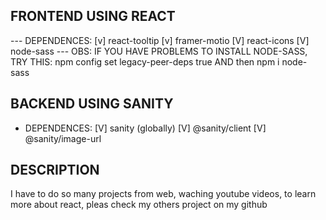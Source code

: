 ##  FRONTEND USING REACT 
--- DEPENDENCES: 
[v] react-tooltip
[v] framer-motio
[V] react-icons
[V] node-sass
--- OBS: IF YOU HAVE PROBLEMS TO INSTALL NODE-SASS, TRY THIS: npm config set legacy-peer-deps true AND then npm i node-sass


##  BACKEND USING SANITY
-   DEPENDENCES: 
[V] sanity (globally)
[V] @sanity/client 
[V] @sanity/image-url

## DESCRIPTION
I have to do so many projects from web, waching youtube videos, to learn more about react, pleas check my others project on my github